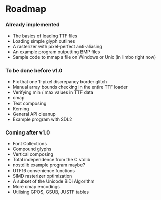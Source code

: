 # Roadmap
### Already implemented
- The basics of loading TTF files
- Loading simple glyph outlines
- A rasterizer with pixel-perfect anti-aliasing
- An example program outputting BMP files
- Sample code to mmap a file on Windows or Unix (in limbo right now)
### To be done before v1.0
- Fix that one 1-pixel discrepancy border glitch
- Manual array bounds checking in the entire TTF loader
- Verifying min / max values in TTF data
- cmap
- Text composing
- Kerning
- General API cleanup
- Example program with SDL2
### Coming after v1.0
- Font Collections
- Compound glyphs
- Vertical composing
- Total independence from the C stdlib
- nostdlib example program maybe?
- UTF16 convenience functions
- SIMD rasterizer optimization
- A subset of the Unicode BiDi Algorithm
- More cmap encodings
- Utilising GPOS, GSUB, JUSTF tables
